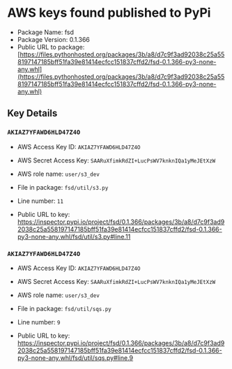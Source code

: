 # AWS keys found published to PyPi

* Package Name: fsd
* Package Version: 0.1.366
* Public URL to package: [https://files.pythonhosted.org/packages/3b/a8/d7c9f3ad92038c25a558197147185bff51fa39e81414ecfcc151837cffd2/fsd-0.1.366-py3-none-any.whl](https://files.pythonhosted.org/packages/3b/a8/d7c9f3ad92038c25a558197147185bff51fa39e81414ecfcc151837cffd2/fsd-0.1.366-py3-none-any.whl)

## Key Details

### `AKIAZ7YFAWD6HLD47Z4O`

* AWS Access Key ID: `AKIAZ7YFAWD6HLD47Z4O`
* AWS Secret Access Key: `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` 
* AWS role name: `user/s3_dev`
* File in package: `fsd/util/s3.py`
* Line number: `11`

* Public URL to key: https://inspector.pypi.io/project/fsd/0.1.366/packages/3b/a8/d7c9f3ad92038c25a558197147185bff51fa39e81414ecfcc151837cffd2/fsd-0.1.366-py3-none-any.whl/fsd/util/s3.py#line.11



### `AKIAZ7YFAWD6HLD47Z4O`

* AWS Access Key ID: `AKIAZ7YFAWD6HLD47Z4O`
* AWS Secret Access Key: `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` 
* AWS role name: `user/s3_dev`
* File in package: `fsd/util/sqs.py`
* Line number: `9`

* Public URL to key: https://inspector.pypi.io/project/fsd/0.1.366/packages/3b/a8/d7c9f3ad92038c25a558197147185bff51fa39e81414ecfcc151837cffd2/fsd-0.1.366-py3-none-any.whl/fsd/util/sqs.py#line.9


